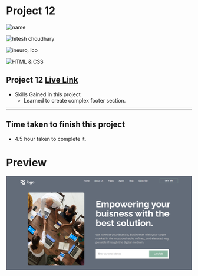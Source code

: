 # Project 12


![name](https://img.shields.io/badge/Mohammad--Zeeshan-green)

![hitesh choudhary](https://img.shields.io/badge/Hitesh--Choudhary-Full--stack--JS--bootcamp-green)

![ineuro, lco](https://img.shields.io/badge/iNeuron-LCO-green)

![HTML & CSS](https://img.shields.io/badge/HTML-CSS-green)


## Project 12 [Live Link](https://zeeshan-html-css-project-12.netlify.app)

-   Skills Gained in this project
    -   Learned to create complex footer section.

---

## Time taken to finish this project

-   4.5 hour taken to complete it.

# Preview
![image](./12.png)
